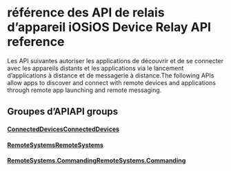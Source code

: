 # <a name="ios-device-relay-api-reference"></a><span data-ttu-id="542b8-101">référence des API de relais d’appareil iOS</span><span class="sxs-lookup"><span data-stu-id="542b8-101">iOS Device Relay API reference</span></span>

<span data-ttu-id="542b8-102">Les API suivantes autoriser les applications de découvrir et de se connecter avec les appareils distants et les applications via le lancement d’applications à distance et de messagerie à distance.</span><span class="sxs-lookup"><span data-stu-id="542b8-102">The following APIs allow apps to discover and connect with remote devices and applications through remote app launching and remote messaging.</span></span>

## <a name="api-groups"></a><span data-ttu-id="542b8-103">Groupes d’API</span><span class="sxs-lookup"><span data-stu-id="542b8-103">API groups</span></span>

#### <a name="connecteddevicesobjectivec-apiconnecteddevicesindexmd"></a>[<span data-ttu-id="542b8-104">ConnectedDevices</span><span class="sxs-lookup"><span data-stu-id="542b8-104">ConnectedDevices</span></span>](../objectivec-api/connecteddevices/index.md)
#### <a name="remotesystemsobjectivec-apiremotesystemsindexmd"></a>[<span data-ttu-id="542b8-105">RemoteSystems</span><span class="sxs-lookup"><span data-stu-id="542b8-105">RemoteSystems</span></span>](../objectivec-api/remotesystems/index.md)
#### <a name="remotesystemscommandingobjectivec-apiremotesystemscommandingindexmd"></a>[<span data-ttu-id="542b8-106">RemoteSystems.Commanding</span><span class="sxs-lookup"><span data-stu-id="542b8-106">RemoteSystems.Commanding</span></span>](../objectivec-api/remotesystems.commanding/index.md)